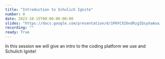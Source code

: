 ```yaml
---
title: "Introduction to Schulich Ignite"
number: 0
date: 2023-10-15T00:00:00-00:00
slides: "https://docs.google.com/presentation/d/1PHYCXI6ndRzgIQsyXaAoazCnQTdauV1Rr-QxPXG2WQY/edit?usp=sharing"
recording: ""
ready: True
---
```


In this session we will give an intro to the coding platform we use and Schulich Ignite!
